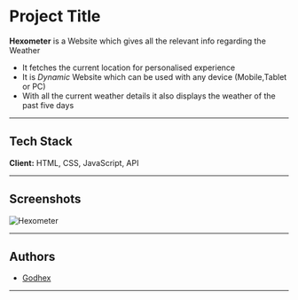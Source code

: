 
# Project Title

**Hexometer** is a Website which gives all the relevant info regarding the Weather
* It fetches the current location for personalised experience
* It is *Dynamic* Website which can be used with any device (Mobile,Tablet or PC)
* With all the current weather details it also displays the weather of the past five days

---

## Tech Stack

**Client:** HTML, CSS, JavaScript, API

---

## Screenshots

![Hexometer](https://user-images.githubusercontent.com/108100749/226270444-40c69a17-eda1-4f9a-b653-e9037427cdc8.png)


---

## Authors

- [Godhex](https://www.github.com/Godhex10)

---


